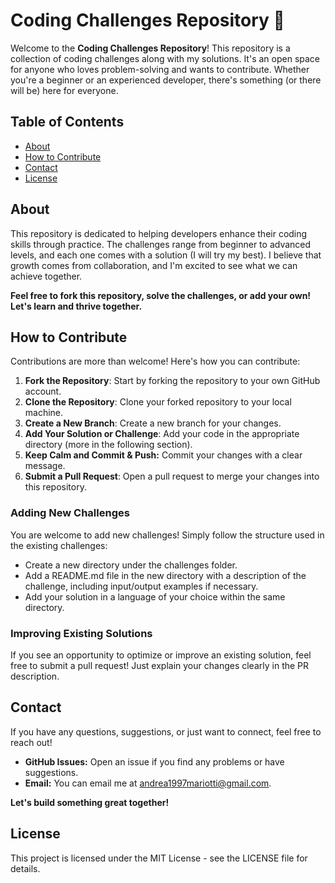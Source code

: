 # Coding Challenges Repository 🚀

Welcome to the **Coding Challenges Repository**! This repository is a collection of coding challenges along with my solutions. It's an open space for anyone who loves problem-solving and wants to contribute. Whether you're a beginner or an experienced developer, there's something (or there will be) here for everyone.

## Table of Contents

- [About](#about)
- [How to Contribute](#how-to-contribute)
- [Contact](#contact)
- [License](#license)

## About

This repository is dedicated to helping developers enhance their coding skills through practice. The challenges range from beginner to advanced levels, and each one comes with a solution (I will try my best). I believe that growth comes from collaboration, and I'm excited to see what we can achieve together.

**Feel free to fork this repository, solve the challenges, or add your own! Let's learn and thrive together.**

## How to Contribute

Contributions are more than welcome! Here's how you can contribute:

1. **Fork the Repository**: Start by forking the repository to your own GitHub account.
2. **Clone the Repository**: Clone your forked repository to your local machine.
3. **Create a New Branch**: Create a new branch for your changes.
4. **Add Your Solution or Challenge**: Add your code in the appropriate directory (more in the following section).
5. **Keep Calm and Commit & Push:** Commit your changes with a clear message.
6. **Submit a Pull Request**: Open a pull request to merge your changes into this repository.

### Adding New Challenges

You are welcome to add new challenges! Simply follow the structure used in the existing challenges:

- Create a new directory under the challenges folder.
- Add a README.md file in the new directory with a description of the challenge, including input/output examples if necessary.
- Add your solution in a language of your choice within the same directory.

### Improving Existing Solutions

If you see an opportunity to optimize or improve an existing solution, feel free to submit a pull request! Just explain your changes clearly in the PR description.

## Contact

If you have any questions, suggestions, or just want to connect, feel free to reach out!

- **GitHub Issues:** Open an issue if you find any problems or have suggestions.
- **Email:** You can email me at andrea1997mariotti@gmail.com.

**Let's build something great together!**

## License

This project is licensed under the MIT License - see the LICENSE file for details.
